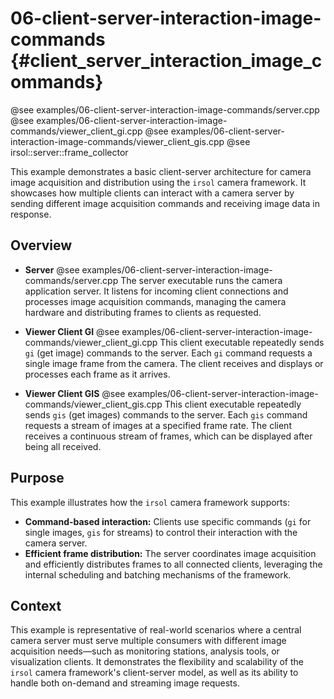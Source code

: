 # 06-client-server-interaction-image-commands {#client_server_interaction_image_commands}

@see examples/06-client-server-interaction-image-commands/server.cpp
@see examples/06-client-server-interaction-image-commands/viewer_client_gi.cpp
@see examples/06-client-server-interaction-image-commands/viewer_client_gis.cpp
@see irsol::server::frame_collector

This example demonstrates a basic client-server architecture for camera image acquisition and distribution using the `irsol` camera framework. It showcases how multiple clients can interact with a camera server by sending different image acquisition commands and receiving image data in response.

## Overview

- **Server**
  @see examples/06-client-server-interaction-image-commands/server.cpp
  The server executable runs the camera application server. It listens for incoming client connections and processes image acquisition commands, managing the camera hardware and distributing frames to clients as requested.

- **Viewer Client GI**
  @see examples/06-client-server-interaction-image-commands/viewer_client_gi.cpp
  This client executable repeatedly sends `gi` (get image) commands to the server. Each `gi` command requests a single image frame from the camera. The client receives and displays or processes each frame as it arrives.

- **Viewer Client GIS**
  @see examples/06-client-server-interaction-image-commands/viewer_client_gis.cpp
  This client executable repeatedly sends `gis` (get images) commands to the server. Each `gis` command requests a stream of images at a specified frame rate. The client receives a continuous stream of frames, which can be displayed after being all received.

## Purpose

This example illustrates how the `irsol` camera framework supports:

- **Command-based interaction:** Clients use specific commands (`gi` for single images, `gis` for streams) to control their interaction with the camera server.
- **Efficient frame distribution:** The server coordinates image acquisition and efficiently distributes frames to all connected clients, leveraging the internal scheduling and batching mechanisms of the framework.

## Context

This example is representative of real-world scenarios where a central camera server must serve multiple consumers with different image acquisition needs—such as monitoring stations, analysis tools, or visualization clients. It demonstrates the flexibility and scalability of the `irsol` camera framework's client-server model, as well as its ability to handle both on-demand and streaming image requests.

